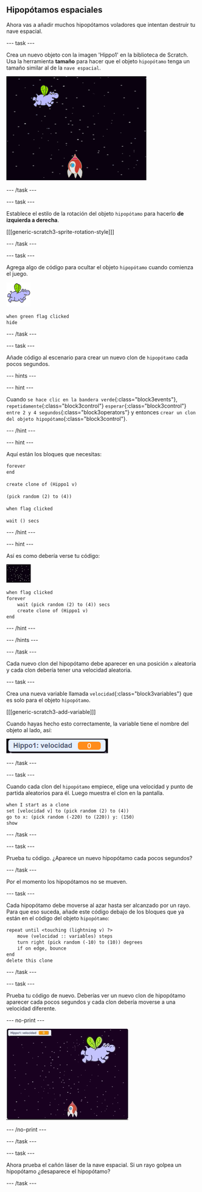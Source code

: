 ## Hipopótamos espaciales

Ahora vas a añadir muchos hipopótamos voladores que intentan destruir tu nave espacial.

--- task ---

Crea un nuevo objeto con la imagen 'Hippo1' en la biblioteca de Scratch. Usa la herramienta **tamaño** para hacer que el objeto `hipopótamo` tenga un tamaño similar al de la `nave espacial`.

![captura de pantalla](images/invaders-hippo.png)

--- /task ---

--- task ---

Establece el estilo de la rotación del objeto `hipopótamo` para hacerlo **de izquierda a derecha**.

[[[generic-scratch3-sprite-rotation-style]]]

--- /task ---

--- task ---

Agrega algo de código para ocultar el objeto `hipopótamo` cuando comienza el juego.

![objeto hipopótamo](images/hippo-sprite.png)

```blocks3
when green flag clicked
hide
```

--- /task ---

--- task ---

Añade código al escenario para crear un nuevo clon de `hipopótamo` cada pocos segundos.

--- hints ---


--- hint ---

Cuando `se hace clic en la bandera verde`{:class="block3events"}, `repetidamente`{:class="block3control"} `esperar`{:class="block3control"} `entre 2 y 4 segundos`{:class="block3operators"} y entonces `crear un clon del objeto hipopótamo`{:class="block3control"}.

--- /hint ---

--- hint ---

Aquí están los bloques que necesitas:

```blocks3
forever
end

create clone of (Hippo1 v)

(pick random (2) to (4))

when flag clicked

wait () secs
```

--- /hint ---

--- hint ---

Así es como debería verse tu código:

![objeto escenario](images/stage-sprite.png)

```blocks3
when flag clicked
forever
    wait (pick random (2) to (4)) secs
    create clone of (Hippo1 v)
end
```

--- /hint ---

--- /hints ---

--- /task ---

Cada nuevo clon del hipopótamo debe aparecer en una posición `x` aleatoria y cada clon debería tener una velocidad aleatoria.

--- task ---

Crea una nueva variable llamada `velocidad`{:class="block3variables"} que es solo para el objeto `hipopótamo`.

[[[generic-scratch3-add-variable]]]

Cuando hayas hecho esto correctamente, la variable tiene el nombre del objeto al lado, así:

![captura de pantalla](images/invaders-var-test.png)

--- /task ---

--- task ---

Cuando cada clon del `hipopótamo` empiece, elige una velocidad y punto de partida aleatorios para él. Luego muestra el clon en la pantalla.

```blocks3
when I start as a clone
set [velocidad v] to (pick random (2) to (4))
go to x: (pick random (-220) to (220)) y: (150)
show
```

--- /task ---

--- task ---

Prueba tu código. ¿Aparece un nuevo hipopótamo cada pocos segundos?

--- /task ---

Por el momento los hipopótamos no se mueven.

--- task ---

Cada hipopótamo debe moverse al azar hasta ser alcanzado por un rayo. Para que eso suceda, añade este código debajo de los bloques que ya están en el código del objeto `hipopótamo`:

```blocks3
repeat until <touching (lightning v) ?>
    move (velocidad :: variables) steps
    turn right (pick random (-10) to (10)) degrees
    if on edge, bounce
end
delete this clone
```

--- /task ---

--- task ---

Prueba tu código de nuevo. Deberías ver un nuevo clon de hipopótamo aparecer cada pocos segundos y cada clon debería moverse a una velocidad diferente.

--- no-print ---

![captura de pantalla](images/hippo-clones.gif)

--- /no-print ---

--- /task ---

--- task ---

Ahora prueba el cañón láser de la nave espacial. Si un rayo golpea un hipopótamo ¿desaparece el hipopótamo?

--- /task ---